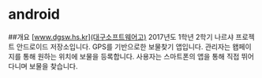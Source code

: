 # android
##개요
[www.dgsw.hs.kr](대구소프트웨어고) 2017년도 1학년 2학기 나르샤 프로젝트 안드로이드 저장소입니다.
GPS를 기반으로한 보물찾기 앱입니다.
관리자는 왭페이지를 통해 원하는 위치에 보물을 등록합니다. 사용자는 스마트폰의 앱을 통해 직접 뛰어다니며 보물을 찾습니다.

